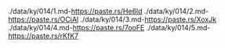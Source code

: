 ./data/ky/014/1.md-https://paste.rs/He6ld
./data/ky/014/2.md-https://paste.rs/OCiAl
./data/ky/014/3.md-https://paste.rs/XoxJk
./data/ky/014/4.md-https://paste.rs/7ooFE
./data/ky/014/5.md-https://paste.rs/rKfK7